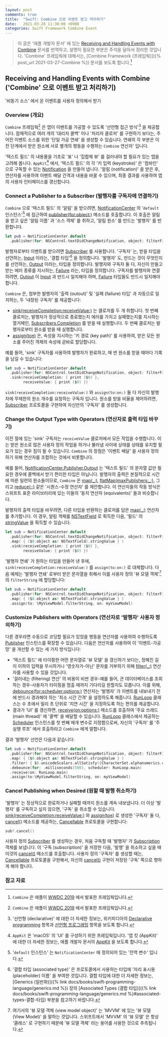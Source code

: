 ```yaml
---
layout: post
comments: true
title:  "Swift: Combine 으로 이벤트 받고 처리하기"
date:   2021-03-28 11:30:00 +0900
categories: Swift Framework Combine Event
---
```


> 이 글은 '애플 개발자 문서' 에 있는 [Receiving and Handling Events with Combine](https://docs.swift.org/swift-book/) 문서를 번역하고, 설명이 필요한 부분은 주석을 달아서 정리한 것입니다. 'Combine' 프레임웍에 대해서는, [Combine Framework (프레임웍)]({% post_url 2021-03-27-Combine %}) 문서를 보도록 합니다.[^combine]

## Receiving and Handling Events with Combine ('Combine' 으로 이벤트 받고 처리하기)

'비동기 소스' 에서 온 이벤트를 사용자 정의해서 받기

### Overview (개요)

`Combine` 프레임웍[^combine] 은 앱이 이벤트를 가공할 수 있도록 '선언형 접근 방식'[^declarative] 을 제공합니다. 잠재적으로 여러 개의 '대리자 콜백' 이나 '처리자 클로저' 를 구현하기 보다는, 주어진 이벤트 소스를 위한 '단일 가공 연쇄' 을 생성할 수 있습니다. 연쇄의 각 부분은 이전 단계에서 받은 원소에 서로 별개의 행동을 수행하는 `Combine` 연산자' 입니다.

'텍스트 필드' 의 내용물을 기초로 '표' 나 '집합체 뷰' 를 걸러내야 할 필요가 있는 앱을 고려해 봅니다. `AppKit`[^appkit] 에서, '텍스트 필드' 의 각 '키 입력 (keystroke)' 은 '컴바인' 으로 구독할 수 있는 [Notification](https://developer.apple.com/documentation/foundation/notification) 을 만들어 냅니다. '알림 (notification)' 을 받은 후, 연산자를 사용하여 이벤트 배달 간격과 내용을 바꿀 수 있으며, 최종 결과를 사용하여 앱의 사용자 인터페이스를 갱신합니다.

### Connect a Publisher to a Subscriber (발행자를 구독자에 연결하기)

`Combine` 으로 '텍스트 필드' 의 '알림' 을 받으려면, [NotificationCenter](https://developer.apple.com/documentation/foundation/notificationcenter) 의 '`default` 인스턴스'[^default-instance] 에 접근하여 [publisher(for:object:)](https://developer.apple.com/documentation/foundation/notificationcenter/3329353-publisher) 메소드를 호출합니다. 이 호출은 알림을 받고 싶은 '알림 이름' 과 '소스 객체' 를 취하고, '알림 원소' 를 만드는 '발행자' 를 반환합니다.

```swift
let pub = NotificationCenter.default
  .publisher(for: NSControl.textDidChangeNotification, object: filterField)
```

발행자로부터 이벤트를 받으려면 [Subscriber](https://developer.apple.com/documentation/combine/subscriber) 를 사용합니다. '구독자' 는, 받을 타입을 선언하는, [Input](https://developer.apple.com/documentation/combine/subscriber/input) 이라는, '결합 타입'[^associated-type] 을 정의합니다. '발행자' 도, 만드는 것이 무엇인지를 선언하는, [Output](https://developer.apple.com/documentation/combine/publisher/output) 이라는, 타입을 정의합니다. 발행자와 구독자 둘 다, 자신이 만들고 받는 에러 종류를 지시하는, [Failure](https://developer.apple.com/documentation/combine/publisher/failure) 라는, 타입을 정의합니다. 구독자를 발행자와 연결하려면, [Output](https://developer.apple.com/documentation/combine/publisher/output) 이 [Input](https://developer.apple.com/documentation/combine/subscriber/input) 과 반드시 일치해야 하며, [Failure](https://developer.apple.com/documentation/combine/publisher/failure) 타입들도 반드시 일치해야 합니다.

`Combine` 은, 첨부한 발행자의 '출력 (outout)' 및 '실패 (failure) 타입' 과 자동으로 일치하는, 두 '내장된 구독자' 를 제공합니다:

* [sink(receiveCompletion:receiveValue:)](https://developer.apple.com/documentation/combine/publisher/sink(receivecompletion:receivevalue:)) 는 클로저를 두 개 취합니다. 첫 번째 클로저는, 발행자가 정상적으로 종료했는지 에러를 가지고 실패했는지를 지시하는 열거체인, [Subscribers.Completion](https://developer.apple.com/documentation/combine/subscribers/completion) 를 받을 때 실행합니다. 두 번째 클로저는 발행자로부터 원소를 받을 때 실행합니다.
* [assign(to:on:)](https://developer.apple.com/documentation/combine/publisher/assign(to:on:)) 은, 속성을 지시하는 '키 경로 (key path)' 를 사용하여,  받은 모든 원소를 주어진 객체의 속성에 곧바로 할당합니다.

예를 들어, 'sink' 구독자를 사용하여 발행자가 완료하고, 매 번 원소를 받을 때마다 기록을 남길 수 있습니다:

```swift
let sub = NotificationCenter.default
  .publisher(for: NSControl.textDidChangeNotification, object: filterField)
  .sink(receiveCompletion: { print ($0) },
        receiveValue: { print ($0) })
```

`sink(receiveCompletion:receiveValue:)` 와 `assign(to:on:)` 둘 다 자신의 발행자에 무제한의 원소 개수를 요청하는 구독자 입니다. 원소를 받을 비율을 제어하려면, [Subscriber](https://developer.apple.com/documentation/combine/subscriber) 프로토콜을 구현하여 자신만의 '구독자' 를 생성합니다.

### Change the Output Type with Operators (연산자로 출력 타입 바꾸기)

이전 절에 있는 'sink' 구독자는 `receiveValue` 클로저에서 모든 작업을 수행합니다. 이는 받은 원소로 많은 사용자 정의 작업을 하거나 불러냄 사이에 상태를 상태를 유지할 필요가 있는 경우 짐이 될 수 있습니다. `Combine` 의 장점은 '이벤트 배달' 을 사용자 정의하기 위해 연산자를 조합하는 것에서 비롯합니다.

예를 들어, [NotificationCenter.Publisher.Output](https://developer.apple.com/documentation/foundation/notificationcenter/publisher/output) 는 '텍스트 필드' 의 문자열 값만 필요한 경우에 콜백에서 받기 편리한 타입은 아닙니다. 발행자의 출력은 본질적으로 시간에 따른 일련의 원소들이므로, `Combine` 은 [map(_:)](https://developer.apple.com/documentation/combine/publisher/map(_:)-99evh), [flatMap(maxPublishers:_:)](https://developer.apple.com/documentation/combine/publisher/flatmap(maxpublishers:_:)-3k7z5), 그리고 [reduce(_:_:)](https://developer.apple.com/documentation/combine/publisher/reduce(_:_:)) 같은 '시퀀스-수정 연산자' 를 제안합니다. 이 연산자들의 작동 방식은 스위프트 표준 라이브러리에 있는 이들의 '동치 연산자 (equivalents)' 들과 비슷합니다.

발행자의 출력 타입을 바꾸려면, 다른 타입을 반환하는 클로저를 담은 [map(_:)](https://developer.apple.com/documentation/combine/publisher/map(_:)-99evh) 연산자를 추가합니다. 이 경우, 알림 객체를 [NSTextField](https://developer.apple.com/documentation/appkit/nstextfield) 로 획득한 다음, '필드' 의 [stringValue](https://developer.apple.com/documentation/appkit/nscontrol/1428950-stringvalue) 을 획득할 수 있습니다.

```swift
let sub = NotificationCenter.default
  .publisher(for: NSControl.textDidChangeNotification, object: filterField)
  .map( { ($0.object as! NSTextField).stringValue } )
  .sink(receiveCompletion: { print ($0) },
        receiveValue: { print ($0) })
```

'발행자 연쇄' 가 원하는 타입을 만들어 낸 후에, `sink(receiveCompletion:receiveValue:)` 를 `assign(to:on:)` 로 대체합니다. 다음 예제는 '발행자 연쇄' 로부터 받은 문자열을 취해서 이를 사용자 정의 '뷰 모델 객체'[^view-model] 의 `filterString` 에 할당합니다:

```swift
let sub = NotificationCenter.default
  .publisher(for: NSControl.textDidChangeNotification, object: filterField)
  .map( { ($0.object as! NSTextField).stringValue } )
  .assign(to: \MyViewModel.filterString, on: myViewModel)
```

### Customize Publishers with Operators (연산자로 '발행자' 사용자 정의하기)

다른 경우라면 수동으로 코딩할 필요가 있었을 행동을 연산자를 사용하여 수행하도록 [Publisher](https://developer.apple.com/documentation/combine/publisher) 인스턴스를 확장할 수 있습니다. 다음은 연산자를 사용하여 이 '이벤트-가공 망' 을 개선할 수 있는 세 가지 방식입니다:

* '텍스트 필드' 에 타이핑한 어떤 문자열로 '뷰 모델' 을 갱신하기 보다는, 정해진 길이 이하의 입력을 무시하거나 '영숫자가-아닌' 문자를 거부하기 위해 [filter(_:)](https://developer.apple.com/documentation/combine/publisher/filter(_:)) 연산자를 사용할 수 있을 것입니다.
* '걸러내는 (filtering) 연산' 의 비용이 비싼 경우-예를 들어, 큰 데이터베이스를 조회하는 경우-사용자가 타이핑을 멈출 때까지 기다리길 원할지도 모릅니다. 이를 위해, [debounce(for:scheduler:options:)](https://developer.apple.com/documentation/combine/publisher/debounce(for:scheduler:options:)) 연산자는 '발행자' 가 이벤트를 내보내기 전에 반드시 경과해야 하는 '최소 시간 간격' 을 설정하도록 해줍니다. [RunLoop](https://developer.apple.com/documentation/foundation/runloop) 클래스는 수 초에서 밀리 초 단위로 '지연 시간' 을 지정하도록 하는 편의를 제공합니다.
* 결과가 'UI' 를 갱신하면, [receive(on:options:)](https://developer.apple.com/documentation/combine/publisher/receive(on:options:)) 메소드를 호출하여 '주요 쓰레드 (main thread)' 에 '콜백' 을 배달할 수 있습니다. [RunLoop](https://developer.apple.com/documentation/foundation/runloop) 클래스에서 제공하는 [Scheduler](https://developer.apple.com/documentation/combine/scheduler) 인스턴스를 첫 번째 매개 변수로 지정함으로써, 자신의 '구독자' 를 '주 실행 루프' 에서 호출하라고 `Combine` 에게 말합니다.

결과 '발행자' 선언은 다음과 같습니다:

```swift
let sub = NotificationCenter.default
  .publisher(for: NSControl.textDidChangeNotification, object: filterField)
  .map( { ($0.object as! NSTextField).stringValue } )
  .filter( { $0.unicodeScalars.allSatisfy({CharacterSet.alphanumerics.contains($0)}) } )
  .debounce(for: .milliseconds(500), scheduler: RunLoop.main)
  .receive(on: RunLoop.main)
  .assign(to:\MyViewModel.filterString, on: myViewModel)
```

### Cancel Publishing when Desired (원할 때 발행 취소하기)

'발행자' 는 정상적으로 완료하거나 실패할 때까지 원소를 계속 내보냅니다. 더 이상 '발행자' 를 구독하고 싶지 않으면, '구독' 을 취소할 수 있습니다. [sink(receiveCompletion:receiveValue:)](https://developer.apple.com/documentation/combine/publisher/sink(receivecompletion:receivevalue:)) 와 [assign(to:on:)](https://developer.apple.com/documentation/combine/publisher/assign(to:on:)) 로 생성한 '구독자' 둘 다, [cancel()](https://developer.apple.com/documentation/combine/cancellable/cancel()) 메소드를 제공하는, [Cancellable](https://developer.apple.com/documentation/combine/cancellable) 프로토콜을 구현합니다:

```swift
sub?.cancel()
```

사용자 정의 [Subscriber](https://developer.apple.com/documentation/combine/subscriber) 를 생성하는 경우, 처음 구독할 때 '발행자' 가 [Subscription](https://developer.apple.com/documentation/combine/subscription) 객체를 보냅니다. 이 '구독 (subscription)' 을 저장한 다음, '발행' 을 취소하고 싶을 때 이것의 [cancel()](https://developer.apple.com/documentation/combine/cancellable/cancel()) 메소드를 호출합니다. 사용자 정의 '구독자' 를 생성할 때는, [Cancellable](https://developer.apple.com/documentation/combine/cancellable) 프로토콜을 구현해서, 자신의 [cancel()](https://developer.apple.com/documentation/combine/cancellable/cancel()) 구현이 저장된 '구독' 쪽으로 향하게 해야 합니다.  

### 참고 자료

[^combine]: `Combine` 은 애플이 [WWDC 2019](https://developer.apple.com/videos/wwdc2019/) 에서 발표한 프레임웍입니다.

[^declarative]: '선언형 (declarative)' 에 대한 더 자세한 정보는, 위키피디아의 [Declarative programming](https://en.wikipedia.org/wiki/Declarative_programming) 항목과 [선언형 프로그래밍](https://ko.wikipedia.org/wiki/선언형_프로그래밍) 항목을 보도록 합니다.

[^appkit]: `AppKit` 은 'macOS' 의 'UI' 를 구성하기 위한 프레임웍입니다. '앱 킷 (AppKit)' 에 대한 더 자세한 정보는, 애플 개발자 문서의 [AppKit](https://developer.apple.com/documentation/appkit) 을 보도록 합니다.

[^default-instance]: '`default` 인스턴스' 는 `NotificationCenter` 에 정의되어 있는 '전역 변수' 입니다.

[^associated-type]: '결합 타입 (associated type)' 은 프로토콜에서 사용하는 타입에 '자리 표시용 (placeholder) 이름' 을 부여한 것입니다. 결합 타입에 대한 더 자세한 정보는, [Generics (일반화)]({% link docs/books/swift-programming-language/generics.md %}) 장의 [Associated Types (결합 타입)]({% link docs/books/swift-programming-language/generics.md %}#associated-types-결합-타입) 부분을 참고하기 바랍니다.

[^view-model]: 여기서의 '뷰 모델 객체 (view model object)' 는 'MVVM' 에 있는 '뷰 모델 (View Model)' 을 말하는 것입니다. 스위프트에서 'MVVM' 의 '뷰 모델' 은 항상 '클래스' 로 구현하기 때문에 '뷰 모델 객체' 라는 용어를 사용한 것으로 추측됩니다.
